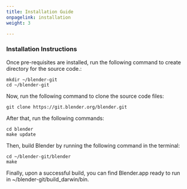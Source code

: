 ```yaml
---
title: Installation Guide
onpagelink: installation
weight: 3

---
```


### **Installation Instructions**

Once pre-requisites are installed, run the following command to create directory for the source code.:

    mkdir ~/blender-git
    cd ~/blender-git

Now, run the following command to clone the source code files:

    git clone https://git.blender.org/blender.git

After that, run the following commands:

    cd blender
    make update

Then, build Blender by running the following command in the terminal:

    cd ~/blender-git/blender
    make

Finally, upon a successful build, you can find Blender.app ready to run in ~/blender-git/build\_darwin/bin.

